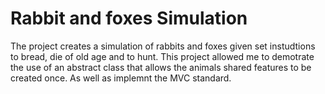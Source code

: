 # Rabbit and foxes Simulation

The project creates a simulation of rabbits and foxes given set instudtions to bread, die of old age and to hunt. This project allowed me to demotrate the use of an abstract class that allows the animals shared features to be created once. As well as implemnt the MVC standard. 
